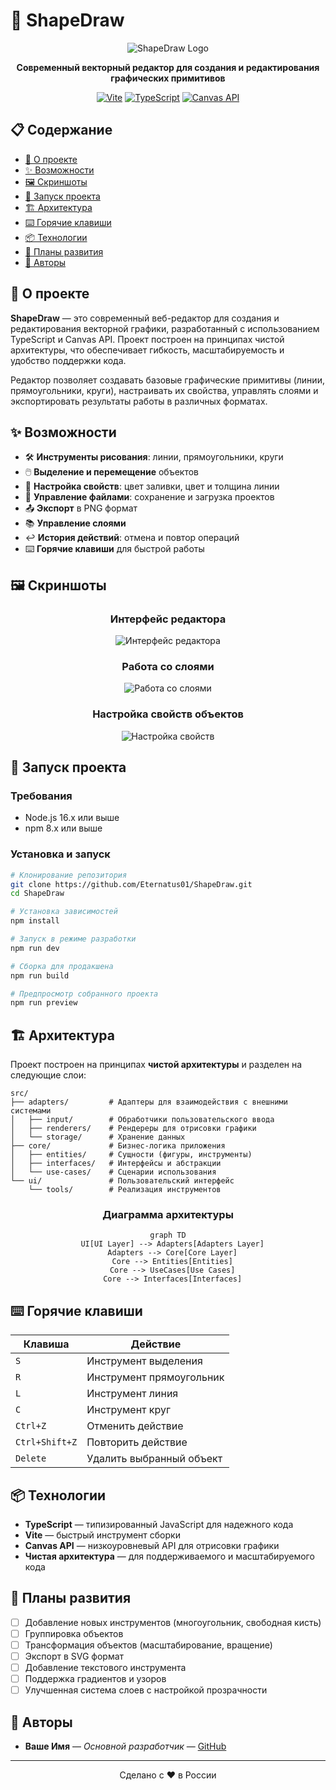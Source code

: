 # 🎨 ShapeDraw

<div align="center">
  
  ![ShapeDraw Logo](https://via.placeholder.com/200x200?text=ShapeDraw)
  
  **Современный векторный редактор для создания и редактирования графических примитивов**
  
  [![Vite](https://img.shields.io/badge/Vite-646CFF?style=for-the-badge&logo=vite&logoColor=white)](https://vitejs.dev/)
  [![TypeScript](https://img.shields.io/badge/TypeScript-3178C6?style=for-the-badge&logo=typescript&logoColor=white)](https://www.typescriptlang.org/)
  [![Canvas API](https://img.shields.io/badge/Canvas_API-FF9800?style=for-the-badge&logo=html5&logoColor=white)](https://developer.mozilla.org/en-US/docs/Web/API/Canvas_API)
  
</div>

## 📋 Содержание

- [📝 О проекте](#-о-проекте)
- [✨ Возможности](#-возможности)
- [🖼️ Скриншоты](#-скриншоты)
- [🚀 Запуск проекта](#-запуск-проекта)
- [🏗️ Архитектура](#-архитектура)
- [⌨️ Горячие клавиши](#-горячие-клавиши)
- [📦 Технологии](#-технологии)
- [🔄 Планы развития](#-планы-развития)
- [👥 Авторы](#-авторы)

## 📝 О проекте

**ShapeDraw** — это современный веб-редактор для создания и редактирования векторной графики, разработанный с использованием TypeScript и Canvas API. Проект построен на принципах чистой архитектуры, что обеспечивает гибкость, масштабируемость и удобство поддержки кода.

Редактор позволяет создавать базовые графические примитивы (линии, прямоугольники, круги), настраивать их свойства, управлять слоями и экспортировать результаты работы в различных форматах.

## ✨ Возможности

- 🛠️ **Инструменты рисования**: линии, прямоугольники, круги
- 🖱️ **Выделение и перемещение** объектов
- 🎨 **Настройка свойств**: цвет заливки, цвет и толщина линии
- 📂 **Управление файлами**: сохранение и загрузка проектов
- 📤 **Экспорт** в PNG формат
- 📚 **Управление слоями**
- ↩️ **История действий**: отмена и повтор операций
- ⌨️ **Горячие клавиши** для быстрой работы

## 🖼️ Скриншоты

<div align="center">
  
  ### Интерфейс редактора
  
  ![Интерфейс редактора](https://via.placeholder.com/800x450?text=Интерфейс+редактора)
  
  ### Работа со слоями
  
  ![Работа со слоями](https://via.placeholder.com/800x450?text=Работа+со+слоями)
  
  ### Настройка свойств объектов
  
  ![Настройка свойств](https://via.placeholder.com/800x450?text=Настройка+свойств)
  
</div>

## 🚀 Запуск проекта

### Требования

- Node.js 16.x или выше
- npm 8.x или выше

### Установка и запуск

```bash
# Клонирование репозитория
git clone https://github.com/Eternatus01/ShapeDraw.git
cd ShapeDraw

# Установка зависимостей
npm install

# Запуск в режиме разработки
npm run dev

# Сборка для продакшена
npm run build

# Предпросмотр собранного проекта
npm run preview
```

## 🏗️ Архитектура

Проект построен на принципах **чистой архитектуры** и разделен на следующие слои:

```
src/
├── adapters/         # Адаптеры для взаимодействия с внешними системами
│   ├── input/        # Обработчики пользовательского ввода
│   ├── renderers/    # Рендереры для отрисовки графики
│   └── storage/      # Хранение данных
├── core/             # Бизнес-логика приложения
│   ├── entities/     # Сущности (фигуры, инструменты)
│   ├── interfaces/   # Интерфейсы и абстракции
│   └── use-cases/    # Сценарии использования
└── ui/               # Пользовательский интерфейс
    └── tools/        # Реализация инструментов
```

<div align="center">
  
  ### Диаграмма архитектуры
  
  ```mermaid
  graph TD
    UI[UI Layer] --> Adapters[Adapters Layer]
    Adapters --> Core[Core Layer]
    Core --> Entities[Entities]
    Core --> UseCases[Use Cases]
    Core --> Interfaces[Interfaces]
  ```
  
</div>

## ⌨️ Горячие клавиши

| Клавиша | Действие |
|---------|----------|
| `S` | Инструмент выделения |
| `R` | Инструмент прямоугольник |
| `L` | Инструмент линия |
| `C` | Инструмент круг |
| `Ctrl+Z` | Отменить действие |
| `Ctrl+Shift+Z` | Повторить действие |
| `Delete` | Удалить выбранный объект |

## 📦 Технологии

- **TypeScript** — типизированный JavaScript для надежного кода
- **Vite** — быстрый инструмент сборки
- **Canvas API** — низкоуровневый API для отрисовки графики
- **Чистая архитектура** — для поддерживаемого и масштабируемого кода

## 🔄 Планы развития

- [ ] Добавление новых инструментов (многоугольник, свободная кисть)
- [ ] Группировка объектов
- [ ] Трансформация объектов (масштабирование, вращение)
- [ ] Экспорт в SVG формат
- [ ] Добавление текстового инструмента
- [ ] Поддержка градиентов и узоров
- [ ] Улучшенная система слоев с настройкой прозрачности

## 👥 Авторы

- **Ваше Имя** — _Основной разработчик_ — [GitHub](https://github.com/Eternatus01)

---

<div align="center">
  
  Сделано с ❤️ в России
  
</div>